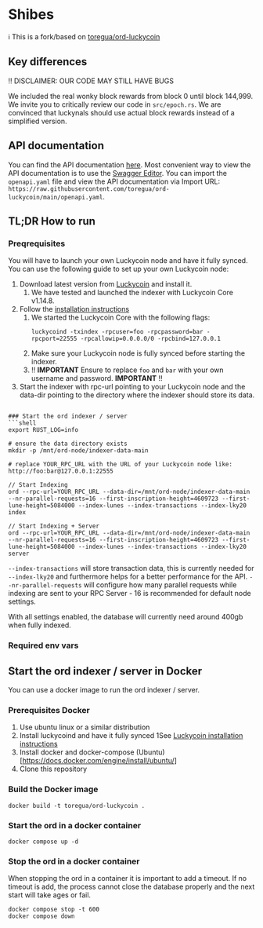 # Shibes

ℹ️ This is a fork/based on [toregua/ord-luckycoin](https://github.com/toregua/ord-luckycoin)

## Key differences

‼️ DISCLAIMER: OUR CODE MAY STILL HAVE BUGS️

We included the real wonky block rewards from block 0 until block 144,999. We invite you to critically review our code in `src/epoch.rs`. We are convinced that luckynals should use actual block rewards instead of a simplified version.

## API documentation
You can find the API documentation [here](openapi.yaml).
Most convenient way to view the API documentation is to use the [Swagger Editor](https://editor.swagger.io/).
You can import the `openapi.yaml` file and view the API documentation via Import URL: `https://raw.githubusercontent.com/toregua/ord-luckycoin/main/openapi.yaml`.

## TL;DR How to run

### Preqrequisites
You will have to launch your own Luckycoin node and have it fully synced. You can use the following guide to set up your own Luckycoin node:
1. Download latest version from [Luckycoin](https://github.com/luckycoin/luckycoin/releases) and install it.
   1. We have tested and launched the indexer with Luckycoin Core v1.14.8.
2. Follow the [installation instructions](https://github.com/luckycoin/luckycoin/blob/master/INSTALL.md)
   1. We started the Luckycoin Core with the following flags:
      ```shell
      luckycoind -txindex -rpcuser=foo -rpcpassword=bar -rpcport=22555 -rpcallowip=0.0.0.0/0 -rpcbind=127.0.0.1
      ```
   2. Make sure your Luckycoin node is fully synced before starting the indexer.
   3. ‼️ **IMPORTANT** Ensure to replace `foo` and `bar` with your own username and password. **IMPORTANT** ‼️
3. Start the indexer with rpc-url pointing to your Luckycoin node and the data-dir pointing to the directory where the indexer should store its data.

```shell

### Start the ord indexer / server
```shell
export RUST_LOG=info

# ensure the data directory exists
mkdir -p /mnt/ord-node/indexer-data-main

# replace YOUR_RPC_URL with the URL of your Luckycoin node like: http://foo:bar@127.0.0.1:22555

// Start Indexing
ord --rpc-url=YOUR_RPC_URL --data-dir=/mnt/ord-node/indexer-data-main --nr-parallel-requests=16 --first-inscription-height=4609723 --first-lune-height=5084000 --index-lunes --index-transactions --index-lky20 index

// Start Indexing + Server
ord --rpc-url=YOUR_RPC_URL --data-dir=/mnt/ord-node/indexer-data-main --nr-parallel-requests=16 --first-inscription-height=4609723 --first-lune-height=5084000 --index-lunes --index-transactions --index-lky20 server
```
`--index-transactions` will store transaction data, this is currently needed for `--index-lky20` and furthermore helps
for a better performance for the API.
`--nr-parallel-requests` will configure how many parallel requests while indexing are sent to your RPC Server - 16 is
recommended for default node settings.

With all settings enabled, the database will currently need around 400gb when fully indexed.

### Required env vars

## Start the ord indexer / server in Docker
You can use a docker image to run the ord indexer / server.

### Prerequisites Docker
1. Use ubuntu linux or a similar distribution
2. Install luckycoind and have it fully synced
   1See [Luckycoin installation instructions](#preqrequisites)
3. Install docker and docker-compose (Ubuntu)[https://docs.docker.com/engine/install/ubuntu/]
4. Clone this repository

### Build the Docker image
```shell
docker build -t toregua/ord-luckycoin .
```
### Start the ord in a docker container
```shell
docker compose up -d
```

### Stop the ord in a docker container
When stopping the ord in a container it is important to add a timeout.
If no timeout is add, the process cannot close the database properly and the next start will take ages or fail.

```shell
docker compose stop -t 600
docker compose down
```
